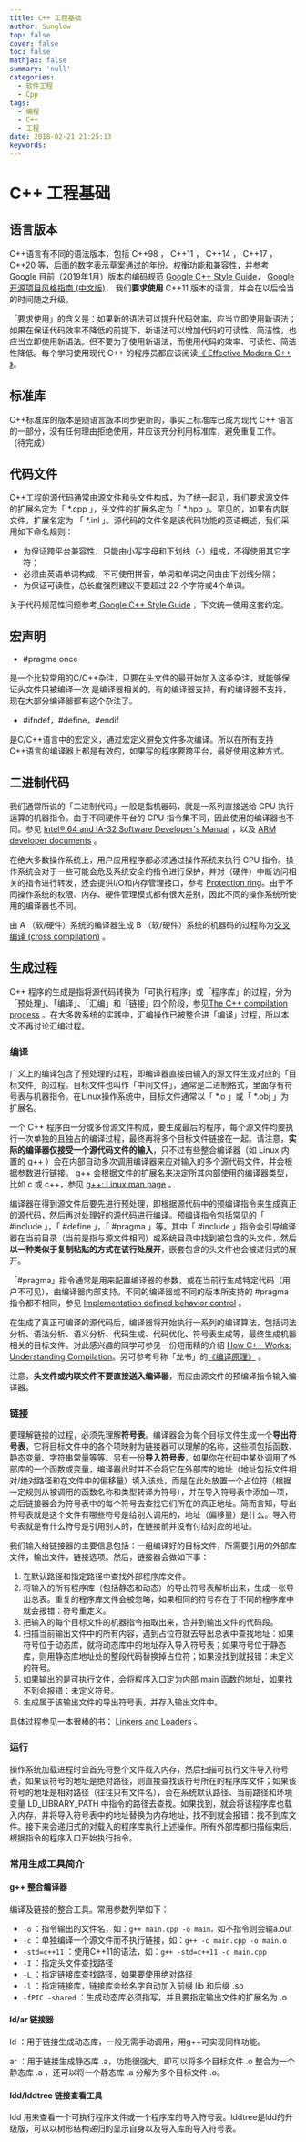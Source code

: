 ```yaml
---
title: C++ 工程基础
author: Sunglow
top: false
cover: false
toc: false
mathjax: false
summary: 'null'
categories:
  - 软件工程
  - Cpp
tags:
  - 编程
  - C++
  - 工程
date: 2018-02-21 21:25:13
keywords:
---
```


# C++ 工程基础

## 语言版本

C++语言有不同的语法版本，包括 C++98 ， C++11 ， C++14 ， C++17 ， C++20 等，后面的数字表示草案通过的年份。权衡功能和兼容性，并参考 Google 目前（2019年1月）版本的编码规范 [Google C++ Style Guide](https://google.github.io/styleguide/cppguide.html)， [Google 开源项目风格指南 (中文版)](../../00-standard/Google开源代码风格指南_cpp.md )，
我们**要求使用** C++11 版本的语言，并会在以后恰当的时间随之升级。

「要求使用」的含义是：如果新的语法可以提升代码效率，应当立即使用新语法；如果在保证代码效率不降低的前提下，新语法可以增加代码的可读性、简洁性，也应当立即使用新语法。但不要为了使用新语法，而使用代码的效率、可读性、简洁性降低。每个学习使用现代 C++ 的程序员都应该阅读[《 Effective Modern C++ 》](https://book.douban.com/subject/30178902/)。

## 标准库

C++标准库的版本是随语言版本同步更新的，事实上标准库已成为现代 C++ 语言的一部分，没有任何理由拒绝使用，并应该充分利用标准库，避免重复工作。
（待完成）

## 代码文件

C++工程的源代码通常由源文件和头文件构成，为了统一起见，我们要求源文件的扩展名定为「 *.cpp 」，头文件的扩展名定为「 *.hpp 」。罕见的，如果有内联文件，扩展名定为 「 *.inl 」。源代码的文件名是该代码功能的英语概述，我们采用如下命名规则：

- 为保证跨平台兼容性，只能由小写字母和下划线（-）组成，不得使用其它字符；
-  必须由英语单词构成，不可使用拼音，单词和单词之间由由下划线分隔；
-  为保证可读性，总长度强烈建议不要超过 22 个字符或4个单词。

关于代码规范性问题参考[ Google C++ Style Guide](https://google.github.io/styleguide/cppguide.html) ，下文统一使用这套约定。



## 宏声明

- #pragma once 

是一个比较常用的C/C++杂注，只要在头文件的最开始加入这条杂注，就能够保证头文件只被编译一次
是编译器相关的，有的编译器支持，有的编译器不支持，现在大部分编译器都有这个杂注了。

- #ifndef，#define，#endif

是C/C++语言中的宏定义，通过宏定义避免文件多次编译。所以在所有支持C++语言的编译器上都是有效的，如果写的程序要跨平台，最好使用这种方式。



## 二进制代码

我们通常所说的「二进制代码」一般是指机器码，就是一系列直接送给 CPU 执行运算的机器指令。由于不同硬件平台的 CPU 指令集不同，因此使用的编译器也不同。参见 [Intel® 64 and IA-32 Software Developer's Manual](https://www.intel.com/content/www/us/en/architecture-and-technology/64-ia-32-architectures-software-developers-manual.html) ，以及 [ARM developer documents](https://developer.arm.com/docs) 。

在绝大多数操作系统上，用户应用程序都必须通过操作系统来执行 CPU 指令。操作系统会对于一些可能会危及系统安全的指令进行保护，并对（硬件）中断访问相关的指令进行转发，还会提供I/O和内存管理接口，参考 [Protection ring](https://en.wikipedia.org/wiki/Protection_ring)。由于不同操作系统的权限、内存、硬件管理模式都有很大差别，因此不同的操作系统所使用的编译器也不同。

由 A （软/硬件）系统的编译器生成 B （软/硬件）系统的机器码的过程称为[交叉编译 (cross compilation)](https://en.wikipedia.org/wiki/Cross_compiler) 。

## 生成过程

C++ 程序的生成是指将源代码转换为「可执行程序」或「程序库」的过程，分为「预处理」、「编译」、「汇编」和「链接」四个阶段，参见[The C++ compilation process](http://faculty.cs.niu.edu/~mcmahon/CS241/Notes/compile.html)  。在大多数系统的实践中，汇编操作已被整合进「编译」过程，所以本文不再讨论汇编过程。

### 编译

广义上的编译包含了预处理的过程，即编译器直接由输入的源文件生成对应的「目标文件」的过程。目标文件也叫作「中间文件」，通常是二进制格式，里面存有符号表与机器指令。在Linux操作系统中，目标文件通常以「 *.o 」或「 *.obj 」为扩展名。

一个 C++ 程序由一分或多份源文件构成，要生成最后的程序，每个源文件均要执行一次单独的且独占的编译过程，最终再将多个目标文件链接在一起。请注意，**实际的编译器仅接受一个源代码文件的输入**，只不过有些整合编译器（如 Linux 内置的 g++ ）会在内部自动多次调用编译器来应对输入的多个源代码文件，并会根据参数进行链接。 g++ 会根据文件的扩展名来决定所其内部使用的编译器类型，比如 c 或 c++，参见 [g++: Linux man page](https://linux.die.net/man/1/g++) 。

编译器在得到源文件后要先进行预处理，即根据源代码中的预编译指令来生成真正的源代码，然后再对处理好的源代码进行编译。预编译指令包括常见的「 #include 」，「 #define 」，「 #pragma 」等。其中「 #include 」指令会引导编译器在当前目录（当前是指与源文件相同）或系统目录中找到被包含的头文件，然后**以一种类似于复制粘贴的方式在该行处展开**，嵌套包含的头文件也会被递归式的展开。

「#pragma」指令通常是用来配置编译器的参数，或在当前行生成特定代码（用户不可见），由编译器内部支持。不同的编译器或不同的版本所支持的 #pragma 指令都不相同，参见 [Implementation defined behavior control](https://en.cppreference.com/w/cpp/preprocessor/impl) 。

在生成了真正可编译的源代码后，编译器将开始执行一系列的编译算法，包括词法分析、语法分析、语义分析、代码生成、代码优化、符号表生成等，最终生成机器相关的目标文件。对此感兴趣的同学可参见一份短而精的介绍 [How C++ Works: Understanding Compilation](https://www.toptal.com/c-plus-plus/c-plus-plus-understanding-compilation)。另可参考号称「龙书」的[《编译原理》](https://book.douban.com/subject/3296317/) 。

注意，**头文件或内联文件不要直接送入编译器**，而应由源文件的预编译指令输入编译器。

### 链接

要理解链接的过程，必须先理解**符号表**。编译器会为每个目标文件生成一个**导出符号表**，它将目标文件中的各个项映射为链接器可以理解的名称，这些项包括函数、静态变量、字符串常量等等。另有一份**导入符号表**，如果你在代码中某处调用了外部库的一个函数或变量，编译器此时并不会将它在外部库的地址（地址包括文件相对/绝对路径和在文件中的偏移量）填入该处，而是在此处放置一个占位符（根据一定规则从被调用的函数名称和类型转译为符号），并在导入符号表中添加一项，之后链接器会为符号表中的每个符号去查找它们所在的真正地址。简而言知，导出符号表就是这个文件有哪些符号是给别人调用的，地址（偏移量）是什么。导入符号表就是有什么符号是引用别人的，在链接前并没有付给对应的地址。

我们输入给链接器的主要信息包括：一组编译好的目标文件，所需要引用的外部库文件，输出文件，链接选项。然后，链接器会做如下事：

1.  在默认路径和指定路径中查找外部程序库文件。
2. 将输入的所有程序库（包括静态和动态）的导出符号表解析出来，生成一张导出总表。重复的程序库文件会被忽略，如果相同的符号存在于不同的程序库中就会报错：符号重定义。
3.  把输入的每个目标文件的机器指令抽取出来，合并到输出文件的代码段。
4.  扫描当前输出文件中的所有内容，遇到占位符就去导出总表中查找地址：如果符号位于动态库，就将动态库中的地址存入导入符号表；如果符号位于静态库，则用静态库地址处的整段代码替换掉占位符；如果没找到就报错：未定义的符号。
5. 如果输出的是可执行文件，会将程序入口定为内部 main 函数的地址，如果找不到会报错：未定义符号。
6.  生成属于该输出文件的导出符号表，并存入输出文件中。

具体过程参见一本很棒的书： [Linkers and Loaders](<https://www.iecc.com/linker/>) 。

### 运行

操作系统加载进程时会首先将整个文件载入内存，然后扫描可执行文件导入符号表，如果该符号的地址是绝对路径，则直接查找该符号所在的程序库文件；如果该符号的地址是相对路径（往往只有文件名），会在系统默认路径、当前路径和环境变量 LD_LIBRARY_PATH 中指令的路径去查找。如果找到，就会将该程序库也载入内存，并将导入符号表中的地址替换为内存地址，找不到就会报错：找不到库文件。接下来会递归式的对载入的程序库执行上述操作。所有外部库都扫描结束后，根据指令的程序入口开始执行指令。

### 常用生成工具简介

#### g++ 整合编译器

编译及链接的整合工具。常用参数列举如下：

- `-o` ：指令输出的文件名，如：`g++ main.cpp -o main，`如不指令则会输a.out
- `-c` ：单独编译一个源文件而不执行链接，如：`g++ -c main.cpp -o main.o`
- `-std=c++11` ：使用C++11的语法，如：`g++ -std=c++11 -c main.cpp`
- `-I` ：指定头文件查找路径
- `-L` ：指定链接库查找路径，如果要使用绝对路径
- `-l` ：指定链接库，链接库会给名字自动加入前缀 lib 和后缀 .so
- `-fPIC -shared` ：生成动态库必须指写，并且要指定输出文件的扩展名为 .o

#### ld/ar 链接器

ld ：用于链接生成动态库，一般无需手动调用，用g++可实现同样功能。

ar ：用于链接生成静态库 .a，功能很强大，即可以将多个目标文件 .o 整合为一个静态库 .a ，还可以将一个静态库 .a 分解为多个目标文件 .o。

#### ldd/lddtree 链接查看工具

ldd 用来查看一个可执行程序文件或一个程序库的导入符号表。lddtree是ldd的升级版，可以以树形结构递归的显示自身以及导入库的导入符号表。

###